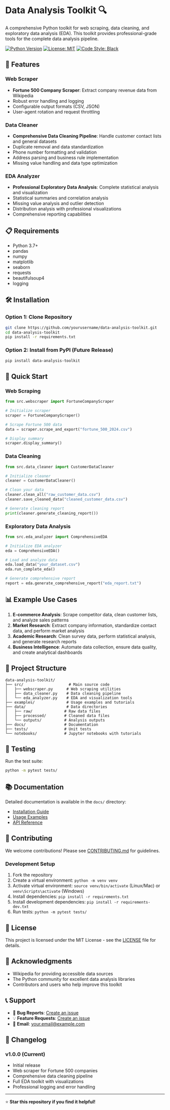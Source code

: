 # Data Analysis Toolkit 🔍

A comprehensive Python toolkit for web scraping, data cleaning, and exploratory data analysis (EDA). This toolkit provides professional-grade tools for the complete data analysis pipeline.

[![Python Version](https://img.shields.io/badge/python-3.7%2B-blue.svg)](https://python.org)
[![License: MIT](https://img.shields.io/badge/License-MIT-yellow.svg)](https://opensource.org/licenses/MIT)
[![Code Style: Black](https://img.shields.io/badge/code%20style-black-000000.svg)](https://github.com/psf/black)

## 🚀 Features

### Web Scraper
- **Fortune 500 Company Scraper**: Extract company revenue data from Wikipedia
- Robust error handling and logging
- Configurable output formats (CSV, JSON)
- User-agent rotation and request throttling

### Data Cleaner
- **Comprehensive Data Cleaning Pipeline**: Handle customer contact lists and general datasets
- Duplicate removal and data standardization
- Phone number formatting and validation
- Address parsing and business rule implementation
- Missing value handling and data type optimization

### EDA Analyzer
- **Professional Exploratory Data Analysis**: Complete statistical analysis and visualization
- Statistical summaries and correlation analysis
- Missing value analysis and outlier detection
- Distribution analysis with professional visualizations
- Comprehensive reporting capabilities

## 📋 Requirements

- Python 3.7+
- pandas
- numpy
- matplotlib
- seaborn
- requests
- beautifulsoup4
- logging

## 🛠️ Installation

### Option 1: Clone Repository
```bash
git clone https://github.com/yourusername/data-analysis-toolkit.git
cd data-analysis-toolkit
pip install -r requirements.txt
```

### Option 2: Install from PyPI (Future Release)
```bash
pip install data-analysis-toolkit
```

## 🎯 Quick Start

### Web Scraping
```python
from src.webscraper import FortuneCompanyScraper

# Initialize scraper
scraper = FortuneCompanyScraper()

# Scrape Fortune 500 data
data = scraper.scrape_and_export("fortune_500_2024.csv")

# Display summary
scraper.display_summary()
```

### Data Cleaning
```python
from src.data_cleaner import CustomerDataCleaner

# Initialize cleaner
cleaner = CustomerDataCleaner()

# Clean your data
cleaner.clean_all("raw_customer_data.csv")
cleaner.save_cleaned_data("cleaned_customer_data.csv")

# Generate cleaning report
print(cleaner.generate_cleaning_report())
```

### Exploratory Data Analysis
```python
from src.eda_analyzer import ComprehensiveEDA

# Initialize EDA analyzer
eda = ComprehensiveEDA()

# Load and analyze data
eda.load_data("your_dataset.csv")
eda.run_complete_eda()

# Generate comprehensive report
report = eda.generate_comprehensive_report("eda_report.txt")
```

## 📊 Example Use Cases

1. **E-commerce Analysis**: Scrape competitor data, clean customer lists, and analyze sales patterns
2. **Market Research**: Extract company information, standardize contact data, and perform market analysis
3. **Academic Research**: Clean survey data, perform statistical analysis, and generate research reports
4. **Business Intelligence**: Automate data collection, ensure data quality, and create analytical dashboards

## 📁 Project Structure

```
data-analysis-toolkit/
├── src/                    # Main source code
│   ├── webscraper.py      # Web scraping utilities
│   ├── data_cleaner.py    # Data cleaning pipeline
│   └── eda_analyzer.py    # EDA and visualization tools
├── examples/              # Usage examples and tutorials
├── data/                  # Data directories
│   ├── raw/              # Raw data files
│   ├── processed/        # Cleaned data files
│   └── outputs/          # Analysis outputs
├── docs/                 # Documentation
├── tests/                # Unit tests
└── notebooks/            # Jupyter notebooks with tutorials
```

## 🧪 Testing

Run the test suite:

```bash
python -m pytest tests/
```

## 📚 Documentation

Detailed documentation is available in the `docs/` directory:

- [Installation Guide](docs/installation.md)
- [Usage Examples](docs/usage.md)
- [API Reference](docs/api_reference.md)

## 🤝 Contributing

We welcome contributions! Please see [CONTRIBUTING.md](CONTRIBUTING.md) for guidelines.

### Development Setup

1. Fork the repository
2. Create a virtual environment: `python -m venv venv`
3. Activate virtual environment: `source venv/bin/activate` (Linux/Mac) or `venv\Scripts\activate` (Windows)
4. Install dependencies: `pip install -r requirements.txt`
5. Install development dependencies: `pip install -r requirements-dev.txt`
6. Run tests: `python -m pytest tests/`

## 📜 License

This project is licensed under the MIT License - see the [LICENSE](LICENSE) file for details.

## 🙏 Acknowledgments

- Wikipedia for providing accessible data sources
- The Python community for excellent data analysis libraries
- Contributors and users who help improve this toolkit

## 📞 Support

- 🐛 **Bug Reports**: [Create an issue](https://github.com/yourusername/data-analysis-toolkit/issues)
- 💡 **Feature Requests**: [Create an issue](https://github.com/yourusername/data-analysis-toolkit/issues)
- 📧 **Email**: your.email@example.com

## 🔄 Changelog

### v1.0.0 (Current)
- Initial release
- Web scraper for Fortune 500 companies
- Comprehensive data cleaning pipeline
- Full EDA toolkit with visualizations
- Professional logging and error handling

---

⭐ **Star this repository if you find it helpful!**


```python

```
